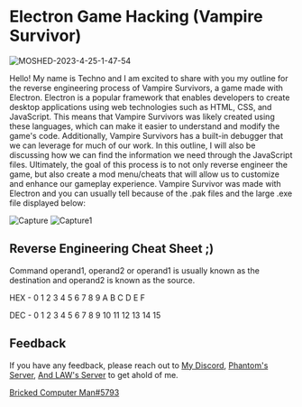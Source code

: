 
# Electron Game Hacking (Vampire Survivor)

![MOSHED-2023-4-25-1-47-54](https://user-images.githubusercontent.com/130214281/234185797-209c0e48-b7b3-4443-abe5-22523ac2507f.gif)


Hello! My name is Techno and I am excited to share with you my outline for the reverse engineering process of Vampire Survivors, a game made with Electron. Electron is a popular framework that enables developers to create desktop applications using web technologies such as HTML, CSS, and JavaScript. This means that Vampire Survivors was likely created using these languages, which can make it easier to understand and modify the game's code. Additionally, Vampire Survivors has a built-in debugger that we can leverage for much of our work. In this outline, I will also be discussing how we can find the information we need through the JavaScript files. Ultimately, the goal of this process is to not only reverse engineer the game, but also create a mod menu/cheats that will allow us to customize and enhance our gameplay experience. Vampire Survivor was made with Electron and you can usually tell because of the .pak files and the large .exe file displayed below:


![Capture](https://user-images.githubusercontent.com/130214281/234105681-76cea2f8-ad7d-42ab-942c-642b9fa33e66.PNG)
![Capture1](https://user-images.githubusercontent.com/130214281/234105684-ac0f05f8-78b7-4df3-9f95-e1791a5c05e8.PNG)

## Reverse Engineering Cheat Sheet ;)

Command operand1, operand2 or operand1 is usually known as the destination and operand2 is known as the source.

HEX - 0 1 2 3 4 5 6 7 8 9 A B C D E F

DEC - 0 1 2 3 4 5 6 7 8 9 10 11 12 13 14 15

## Feedback

If you have any feedback, please reach out to [My Discord](discordapp.com/users/1003795351439953920), [Phantom's Server](https://discord.gg/sealedsaucer), [And LAW's Server](https://discord.gg/l-l-w-community-836621542917275668) to get ahold of me.

[Bricked Computer Man#5793](discordapp.com/users/1003795351439953920)

